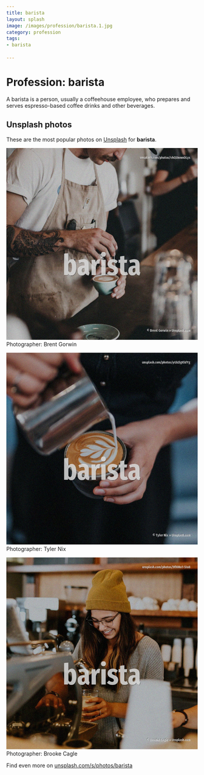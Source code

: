 ```yaml
---
title: barista
layout: splash
image: /images/profession/barista.1.jpg
category: profession
tags:
- barista

---
```

# Profession: barista

A barista  is a person, usually a coffeehouse employee, who prepares and serves espresso-based  coffee drinks and other beverages.    

 
## Unsplash photos
These are the most popular photos on [Unsplash](https://unsplash.com) for **barista**.
 
![barista](/images/profession/barista.1.jpg)
Photographer:  Brent Gorwin
 
![barista](/images/profession/barista.2.jpg)
Photographer:  Tyler Nix
 
![barista](/images/profession/barista.3.jpg)
Photographer:  Brooke Cagle
 
Find even more on [unsplash.com/s/photos/barista](https://unsplash.com/s/photos/barista)
 
